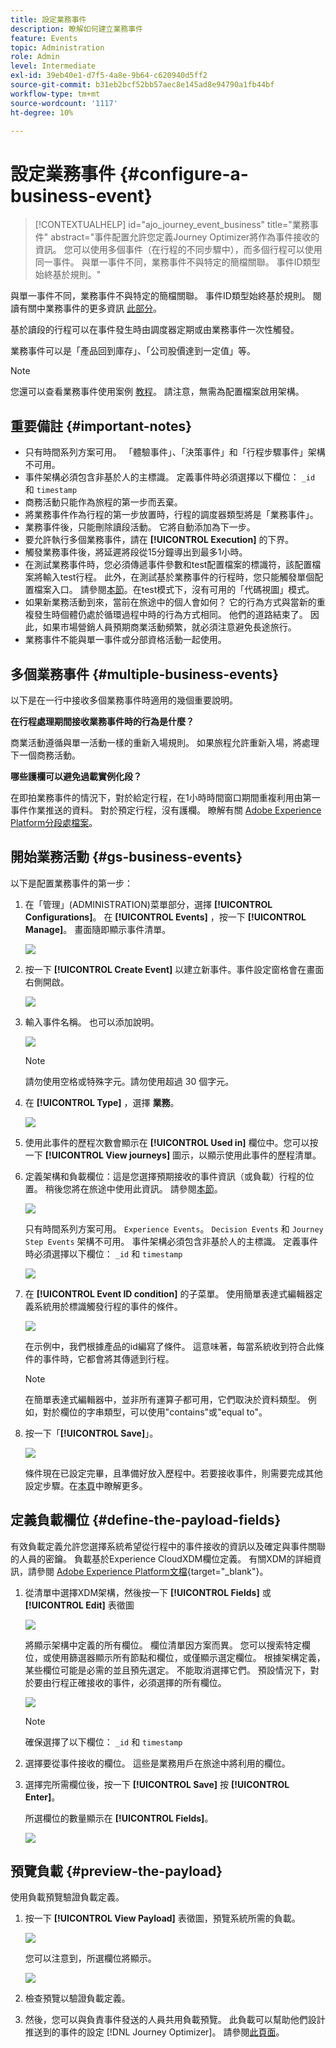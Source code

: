 ```yaml
---
title: 設定業務事件
description: 瞭解如何建立業務事件
feature: Events
topic: Administration
role: Admin
level: Intermediate
exl-id: 39eb40e1-d7f5-4a8e-9b64-c620940d5ff2
source-git-commit: b31eb2bcf52bb57aec8e145ad8e94790a1fb44bf
workflow-type: tm+mt
source-wordcount: '1117'
ht-degree: 10%

---
```


# 設定業務事件 {#configure-a-business-event}

>[!CONTEXTUALHELP]
>id="ajo_journey_event_business"
>title="業務事件"
>abstract="事件配置允許您定義Journey Optimizer將作為事件接收的資訊。 您可以使用多個事件（在行程的不同步驟中），而多個行程可以使用同一事件。 與單一事件不同，業務事件不與特定的簡檔關聯。 事件ID類型始終基於規則。"

與單一事件不同，業務事件不與特定的簡檔關聯。 事件ID類型始終基於規則。 閱讀有關中業務事件的更多資訊 [此部分](../event/about-events.md)。

基於讀段的行程可以在事件發生時由調度器定期或由業務事件一次性觸發。

業務事件可以是「產品回到庫存」、「公司股價達到一定值」等。

>[!NOTE]
>
>您還可以查看業務事件使用案例 [教程](https://experienceleague.adobe.com/docs/journey-optimizer-learn/tutorials/create-journeys/use-case-business-event.html)。 請注意，無需為配置檔案啟用架構。

## 重要備註 {#important-notes}

* 只有時間系列方案可用。 「體驗事件」、「決策事件」和「行程步驟事件」架構不可用。
* 事件架構必須包含非基於人的主標識。 定義事件時必須選擇以下欄位： `_id` 和 `timestamp`
* 商務活動只能作為旅程的第一步而丟棄。
* 將業務事件作為行程的第一步放置時，行程的調度器類型將是「業務事件」。
* 業務事件後，只能刪除讀段活動。 它將自動添加為下一步。
* 要允許執行多個業務事件，請在 **[!UICONTROL Execution]** 的下界。
* 觸發業務事件後，將延遲將段從15分鐘導出到最多1小時。
* 在測試業務事件時，您必須傳遞事件參數和test配置檔案的標識符，該配置檔案將輸入test行程。 此外，在測試基於業務事件的行程時，您只能觸發單個配置檔案入口。 請參閱[本節](../building-journeys/testing-the-journey.md#test-business)。在test模式下，沒有可用的「代碼視圖」模式。
* 如果新業務活動到來，當前在旅途中的個人會如何？ 它的行為方式與當新的重複發生時個體仍處於循環過程中時的行為方式相同。 他們的道路結束了。 因此，如果市場營銷人員預期商業活動頻繁，就必須注意避免長途旅行。
* 業務事件不能與單一事件或分部資格活動一起使用。

## 多個業務事件 {#multiple-business-events}

以下是在一行中接收多個業務事件時適用的幾個重要說明。

**在行程處理期間接收業務事件時的行為是什麼？**

商業活動遵循與單一活動一樣的重新入場規則。 如果旅程允許重新入場，將處理下一個商務活動。

**哪些護欄可以避免過載實例化段？**

在即拍業務事件的情況下，對於給定行程，在1小時時間窗口期間重複利用由第一事件作業推送的資料。 對於預定行程，沒有護欄。 瞭解有關 [Adobe Experience Platform分段處檔案](https://experienceleague.adobe.com/docs/experience-platform/segmentation/home.html)。

## 開始業務活動 {#gs-business-events}

以下是配置業務事件的第一步：

1. 在「管理」(ADMINISTRATION)菜單部分，選擇 **[!UICONTROL Configurations]**。 在  **[!UICONTROL Events]** ，按一下 **[!UICONTROL Manage]**。 畫面隨即顯示事件清單。

   ![](assets/jo-event1.png)

1. 按一下 **[!UICONTROL Create Event]** 以建立新事件。事件設定窗格會在畫面右側開啟。

   ![](assets/jo-event2.png)

1. 輸入事件名稱。 也可以添加說明。

   ![](assets/jo-event3-business.png)

   >[!NOTE]
   >
   >請勿使用空格或特殊字元。請勿使用超過 30 個字元。

1. 在 **[!UICONTROL Type]** ，選擇 **業務**。

   ![](assets/jo-event3bis-business.png)

1. 使用此事件的歷程次數會顯示在 **[!UICONTROL Used in]** 欄位中。您可以按一下 **[!UICONTROL View journeys]** 圖示，以顯示使用此事件的歷程清單。

1. 定義架構和負載欄位：這是您選擇預期接收的事件資訊（或負載）行程的位置。 稍後您將在旅途中使用此資訊。 請參閱[本節](../event/about-creating-business.md#define-the-payload-fields)。

   ![](assets/jo-event5-business.png)

   只有時間系列方案可用。 `Experience Events`。 `Decision Events` 和 `Journey Step Events` 架構不可用。 事件架構必須包含非基於人的主標識。 定義事件時必須選擇以下欄位： `_id` 和 `timestamp`

   ![](assets/test-profiles-4.png)

1. 在 **[!UICONTROL Event ID condition]** 的子菜單。 使用簡單表達式編輯器定義系統用於標識觸發行程的事件的條件。

   ![](assets/jo-event6-business.png)

   在示例中，我們根據產品的id編寫了條件。 這意味著，每當系統收到符合此條件的事件時，它都會將其傳遞到行程。

   >[!NOTE]
   >
   >在簡單表達式編輯器中，並非所有運算子都可用，它們取決於資料類型。 例如，對於欄位的字串類型，可以使用&quot;contains&quot;或&quot;equal to&quot;。

1. 按一下「**[!UICONTROL Save]**」。

   ![](assets/journey7-business.png)

   條件現在已設定完畢，且準備好放入歷程中。若要接收事件，則需要完成其他設定步驟。在[本頁](../event/additional-steps-to-send-events-to-journey.md)中瞭解更多。

## 定義負載欄位 {#define-the-payload-fields}

有效負載定義允許您選擇系統希望從行程中的事件接收的資訊以及確定與事件關聯的人員的密鑰。 負載基於Experience CloudXDM欄位定義。 有關XDM的詳細資訊，請參閱 [Adobe Experience Platform文檔](https://experienceleague.adobe.com/docs/experience-platform/xdm/home.html){target=&quot;_blank&quot;}。

1. 從清單中選擇XDM架構，然後按一下 **[!UICONTROL Fields]** 或 **[!UICONTROL Edit]** 表徵圖

   ![](assets/journey8-business.png)

   將顯示架構中定義的所有欄位。 欄位清單因方案而異。 您可以搜索特定欄位，或使用篩選器顯示所有節點和欄位，或僅顯示選定欄位。 根據架構定義，某些欄位可能是必需的並且預先選定。 不能取消選擇它們。 預設情況下，對於要由行程正確接收的事件，必須選擇的所有欄位。

   ![](assets/journey9-business.png)

   >[!NOTE]
   >
   > 確保選擇了以下欄位： `_id` 和 `timestamp`

1. 選擇要從事件接收的欄位。 這些是業務用戶在旅途中將利用的欄位。

1. 選擇完所需欄位後，按一下 **[!UICONTROL Save]** 按 **[!UICONTROL Enter]**。

   所選欄位的數量顯示在 **[!UICONTROL Fields]**。

   ![](assets/journey12-business.png)

## 預覽負載 {#preview-the-payload}

使用負載預覽驗證負載定義。

1. 按一下 **[!UICONTROL View Payload]** 表徵圖，預覽系統所需的負載。

   ![](assets/journey13-business.png)

   您可以注意到，所選欄位將顯示。

   ![](assets/journey14-business.png)

1. 檢查預覽以驗證負載定義。

1. 然後，您可以與負責事件發送的人員共用負載預覽。 此負載可以幫助他們設計推送到的事件的設定 [!DNL Journey Optimizer]。 請參閱[此頁面](../event/additional-steps-to-send-events-to-journey.md)。
